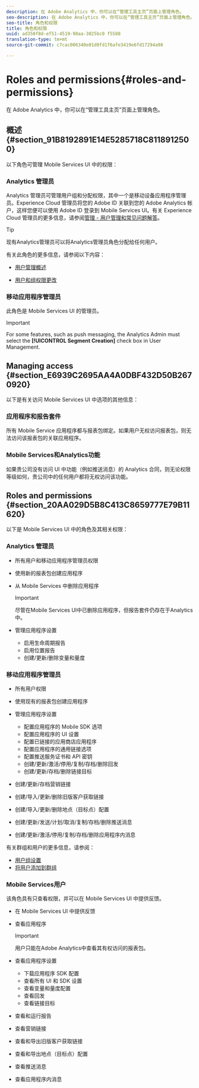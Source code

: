 ```yaml
---
description: 在 Adobe Analytics 中，你可以在“管理工具主页”页面上管理角色。
seo-description: 在 Adobe Analytics 中，你可以在“管理工具主页”页面上管理角色。
seo-title: 角色和权限
title: 角色和权限
uuid: ad350f8d-ef51-4519-98aa-3025bc0 f5588
translation-type: tm+mt
source-git-commit: c7cac006340e01d0fd1f6afe3419e6fd17294a98

---
```



# Roles and permissions{#roles-and-permissions}

在 Adobe Analytics 中，你可以在“管理工具主页”页面上管理角色。

## 概述 {#section_91B8192891E14E5285718C8118912500}

以下角色可管理 Mobile Services UI 中的权限：

### Analytics 管理员

Analytics 管理员可管理用户组和分配权限，其中一个是移动设备应用程序管理员。Experience Cloud 管理员将您的 Adobe ID 关联到您的 Adobe Analytics 帐户，这样您便可以使用 Adobe ID 登录到 Mobile Services UI。有关 Experience Cloud 管理员的更多信息，请参阅[管理 - 用户管理和常见问题解答](https://docs.adobe.com/content/help/en/core-services/interface/manage-users-and-products/admin-getting-started.html)。

>[!TIP]
>
>现有Analytics管理员可以将Analytics管理员角色分配给任何用户。

有关此角色的更多信息，请参阅以下内容：

* [用户管理概述](https://docs.adobe.com/content/help/en/analytics/admin/user-product-management/user-management/users.html)

* [用户和组权限更改](https://docs.adobe.com/content/help/en/analytics/admin/user-product-management/user-management/permissions-changes.html)

### 移动应用程序管理员

此角色是 Mobile Services UI 的管理员。

>[!IMPORTANT]
>
>For some features, such as push messaging, the Analytics Admin must select the **[!UICONTROL Segment Creation]** check box in User Management.

## Managing access {#section_E6939C2695AA4A0DBF432D50B2670920}

以下是有关访问 Mobile Services UI 中选项的其他信息：

### 应用程序和报告套件

所有 Mobile Service 应用程序都与报表包绑定。如果用户无权访问报表包，则无法访问该报表包的关联应用程序。

### Mobile Services和Analytics功能

如果贵公司没有访问 UI 中功能（例如推送消息）的 Analytics 合同，则无论权限等级如何，贵公司中的任何用户都将无权访问该功能。

## Roles and permissions {#section_20AA029D5B8C413C8659777E79B11620}

以下是 Mobile Services UI 中的角色及其相关权限：

### Analytics 管理员

* 所有用户和移动应用程序管理员权限
* 使用新的报表包创建应用程序
* 从 Mobile Services 中删除应用程序

   >[!IMPORTANT]
   >
   >尽管在Mobile Services UI中已删除应用程序，但报告套件仍存在于Analytics中。

* 管理应用程序设置

   * 启用生命周期报告
   * 启用位置报告
   * 创建/更新/删除变量和量度

### 移动应用程序管理员

* 所有用户权限
* 使用现有的报表包创建应用程序
* 管理应用程序设置

   * 配置应用程序的 Mobile SDK 选项
   * 配置应用程序的 UI 设置
   * 配置已链接的应用商店应用程序
   * 配置应用程序的通用链接选项
   * 配置推送服务证书和 API 密钥
   * 创建/更新/激活/停用/复制/存档/删除回发
   * 创建/更新/存档/删除链接目标

* 创建/更新/存档营销链接
* 创建/导入/更新/删除旧版客户获取链接
* 创建/导入/更新/删除地点（目标点）配置
* 创建/更新/发送/计划/取消/复制/存档/删除推送消息
* 创建/更新/激活/停用/复制/存档/删除应用程序内消息

有关群组和用户的更多信息，请参阅：

* [用户组设置](https://docs.adobe.com/content/help/en/analytics/admin/user-product-management/user-groups/groups.html)
* [将用户添加到群组](https://docs.adobe.com/content/help/en/analytics/admin/user-product-management/user-management/t-add-user-to-group.html)

### Mobile Services用户

该角色具有只查看权限，并可以在 Mobile Services UI 中提供反馈。

* 在 Mobile Services UI 中提供反馈
* 查看应用程序

   >[!IMPORTANT]
   >
   >用户只能在Adobe Analytics中查看其有权访问的报表包。

* 查看应用程序设置

   * 下载应用程序 SDK 配置
   * 查看所有 UI 和 SDK 设置
   * 查看变量和量度配置
   * 查看回发
   * 查看链接目标

* 查看和运行报告
* 查看营销链接
* 查看和导出旧版客户获取链接
* 查看和导出地点（目标点）配置
* 查看推送消息
* 查看应用程序内消息
